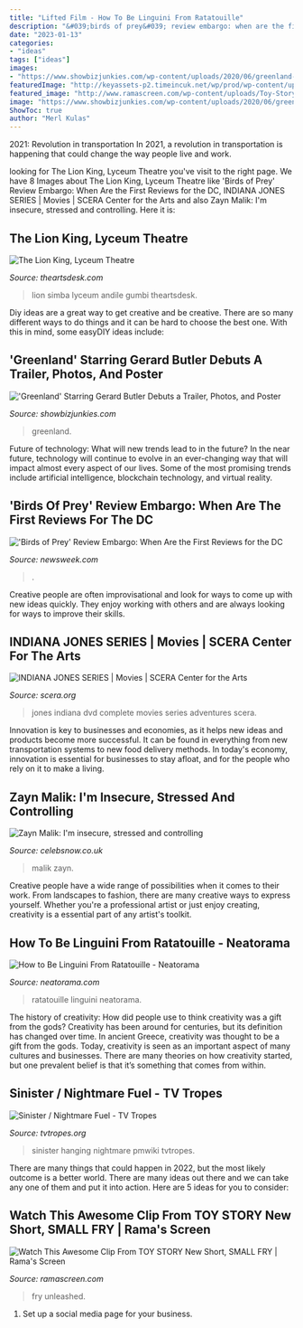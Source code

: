 ```yaml
---
title: "Lifted Film - How To Be Linguini From Ratatouille"
description: "&#039;birds of prey&#039; review embargo: when are the first reviews for the dc"
date: "2023-01-13"
categories:
- "ideas"
tags: ["ideas"]
images:
- "https://www.showbizjunkies.com/wp-content/uploads/2020/06/greenland-film.jpg"
featuredImage: "http://keyassets-p2.timeincuk.net/wp/prod/wp-content/uploads/sites/30/2016/07/Zayn-Malik.jpg"
featured_image: "http://www.ramascreen.com/wp-content/uploads/Toy-Story-Small-Fry.png"
image: "https://www.showbizjunkies.com/wp-content/uploads/2020/06/greenland-film.jpg"
ShowToc: true
author: "Merl Kulas"
---
```



2021: Revolution in transportation
In 2021, a revolution in transportation is happening that could change the way people live and work.

	

		
looking for The Lion King, Lyceum Theatre you've visit to the right page. We have 8 Images about The Lion King, Lyceum Theatre like &#039;Birds of Prey&#039; Review Embargo: When Are the First Reviews for the DC, INDIANA JONES SERIES | Movies | SCERA Center for the Arts and also Zayn Malik: I&#039;m insecure, stressed and controlling. Here it is:
		
    
## The Lion King, Lyceum Theatre

<img loading=lazy src="https://theartsdesk.com/sites/default/files/styles/mast_image_landscape/public/mastimages/6c52631ec3d4cddfdab5a34581dd3c32.jpg?itok=YW7fX3y3" onerror="this.onerror=null;this.src='https://tse4.mm.bing.net/th?id=OIP.WMPHsV-euPnoUNFUq_8giQHaEc&amp;pid=15.1';" alt="The Lion King, Lyceum Theatre">

_Source: theartsdesk.com_

>lion simba lyceum andile gumbi theartsdesk. 

	

Diy ideas are a great way to get creative and be creative. There are so many different ways to do things and it can be hard to choose the best one. With this in mind, some easyDIY ideas include:

    
## &#039;Greenland&#039; Starring Gerard Butler Debuts A Trailer, Photos, And Poster

<img loading=lazy src="https://www.showbizjunkies.com/wp-content/uploads/2020/06/greenland-film.jpg" onerror="this.onerror=null;this.src='https://tse3.mm.bing.net/th?id=OIP.YC2m6nhAwCsurCSsVhXAqwHaEK&amp;pid=15.1';" alt="&#039;Greenland&#039; Starring Gerard Butler Debuts a Trailer, Photos, and Poster">

_Source: showbizjunkies.com_

>greenland. 

	

Future of technology: What will new trends lead to in the future?
In the near future, technology will continue to evolve in an ever-changing way that will impact almost every aspect of our lives. Some of the most promising trends include artificial intelligence, blockchain technology, and virtual reality.

    
## &#039;Birds Of Prey&#039; Review Embargo: When Are The First Reviews For The DC

<img loading=lazy src="https://d.newsweek.com/en/full/1565152/birds-prey-review-embargo.jpg" onerror="this.onerror=null;this.src='https://tse1.mm.bing.net/th?id=OIP.BHF_y5CJRnC0PN246nfRWAHaEK&amp;pid=15.1';" alt="&#039;Birds of Prey&#039; Review Embargo: When Are the First Reviews for the DC">

_Source: newsweek.com_

>. 

	

Creative people are often improvisational and look for ways to come up with new ideas quickly. They enjoy working with others and are always looking for ways to improve their skills.

    
## INDIANA JONES SERIES | Movies | SCERA Center For The Arts

<img loading=lazy src="https://scera.org/wp-content/uploads/2020/05/indiana_jones_collection-722x1024.jpg" onerror="this.onerror=null;this.src='https://tse1.mm.bing.net/th?id=OIP.l_qDZL5S_M-HRc-ZrUugHgHaKg&amp;pid=15.1';" alt="INDIANA JONES SERIES | Movies | SCERA Center for the Arts">

_Source: scera.org_

>jones indiana dvd complete movies series adventures scera. 

	

Innovation is key to businesses and economies, as it helps new ideas and products become more successful. It can be found in everything from new transportation systems to new food delivery methods. In today's economy, innovation is essential for businesses to stay afloat, and for the people who rely on it to make a living.

    
## Zayn Malik: I&#039;m Insecure, Stressed And Controlling

<img loading=lazy src="http://keyassets-p2.timeincuk.net/wp/prod/wp-content/uploads/sites/30/2016/07/Zayn-Malik.jpg" onerror="this.onerror=null;this.src='https://tse1.mm.bing.net/th?id=OIP.nYH-nPJRSujZ-RBKW_eNKQHaJ4&amp;pid=15.1';" alt="Zayn Malik: I&#039;m insecure, stressed and controlling">

_Source: celebsnow.co.uk_

>malik zayn. 

	

Creative people have a wide range of possibilities when it comes to their work. From landscapes to fashion, there are many creative ways to express yourself. Whether you're a professional artist or just enjoy creating, creativity is a essential part of any artist's toolkit.

    
## How To Be Linguini From Ratatouille - Neatorama

<img loading=lazy src="https://uploads.neatorama.com/images/posts/27/54/54027/1351064802-0.jpg" onerror="this.onerror=null;this.src='https://tse1.mm.bing.net/th?id=OIP.mlHuPSvT_IJwfnHEF8hgwQHaJ4&amp;pid=15.1';" alt="How to Be Linguini From Ratatouille - Neatorama">

_Source: neatorama.com_

>ratatouille linguini neatorama. 

	

The history of creativity: How did people use to think creativity was a gift from the gods?
Creativity has been around for centuries, but its definition has changed over time. In ancient Greece, creativity was thought to be a gift from the gods. Today, creativity is seen as an important aspect of many cultures and businesses. There are many theories on how creativity started, but one prevalent belief is that it’s something that comes from within.

    
## Sinister / Nightmare Fuel - TV Tropes

<img loading=lazy src="https://static.tvtropes.org/pmwiki/pub/images/sinister_1.jpg" onerror="this.onerror=null;this.src='https://tse4.mm.bing.net/th?id=OIP.TUQgnm3jJR2KANr-XgHl6AAAAA&amp;pid=15.1';" alt="Sinister / Nightmare Fuel - TV Tropes">

_Source: tvtropes.org_

>sinister hanging nightmare pmwiki tvtropes. 

	

There are many things that could happen in 2022, but the most likely outcome is a better world. There are many ideas out there and we can take any one of them and put it into action. Here are 5 ideas for you to consider: 

    
## Watch This Awesome Clip From TOY STORY New Short, SMALL FRY | Rama&#039;s Screen

<img loading=lazy src="http://www.ramascreen.com/wp-content/uploads/Toy-Story-Small-Fry.png" onerror="this.onerror=null;this.src='https://tse4.mm.bing.net/th?id=OIP.mwOMLiA0ozNpZ-6P0gLjawHaDw&amp;pid=15.1';" alt="Watch This Awesome Clip From TOY STORY New Short, SMALL FRY | Rama&#039;s Screen">

_Source: ramascreen.com_

>fry unleashed. 

	

1. Set up a social media page for your business.

